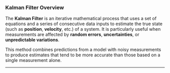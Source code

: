 ### Kalman Filter Overview

The **Kalman Filter** is an iterative mathematical process that uses a set of equations and a series of consecutive data inputs to estimate the true state (such as **position**, **velocity**, etc.) of a system.
It is particularly useful when measurements are affected by **random errors**, **uncertainties**, or **unpredictable variations**.

This method combines predictions from a model with noisy measurements to produce estimates that tend to be more accurate than those based on a single measurement alone.

---